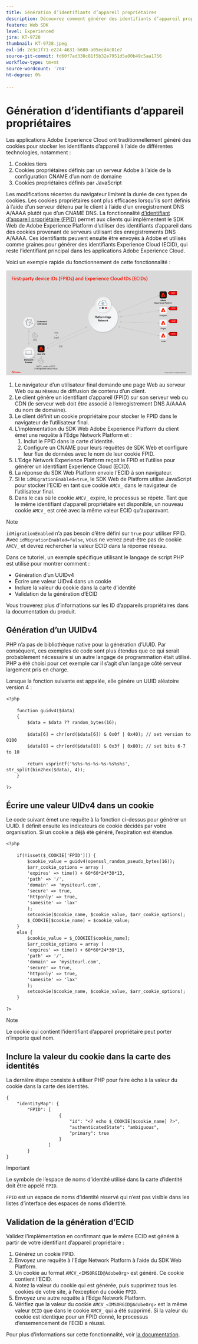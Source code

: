 ```yaml
---
title: Génération d’identifiants d’appareil propriétaires
description: Découvrez comment générer des identifiants d’appareil propriétaires
feature: Web SDK
level: Experienced
jira: KT-9728
thumbnail: KT-9728.jpeg
exl-id: 2e3c1f71-e224-4631-b680-a05ecd4c01e7
source-git-commit: fd60f7ad338c81f5b32e7951d5a00b49c5aa1756
workflow-type: tm+mt
source-wordcount: '704'
ht-degree: 0%

---
```


# Génération d’identifiants d’appareil propriétaires

Les applications Adobe Experience Cloud ont traditionnellement généré des cookies pour stocker les identifiants d’appareil à l’aide de différentes technologies, notamment :

1. Cookies tiers
1. Cookies propriétaires définis par un serveur Adobe à l’aide de la configuration CNAME d’un nom de domaine
1. Cookies propriétaires définis par JavaScript

Les modifications récentes du navigateur limitent la durée de ces types de cookies. Les cookies propriétaires sont plus efficaces lorsqu’ils sont définis à l’aide d’un serveur détenu par le client à l’aide d’un enregistrement DNS A/AAAA plutôt que d’un CNAME DNS. La fonctionnalité [ d’identifiant d’appareil propriétaire (FPID)](https://experienceleague.adobe.com/en/docs/experience-platform/web-sdk/identity/first-party-device-ids) permet aux clients qui implémentent le SDK Web de Adobe Experience Platform d’utiliser des identifiants d’appareil dans des cookies provenant de serveurs utilisant des enregistrements DNS A/AAAA. Ces identifiants peuvent ensuite être envoyés à Adobe et utilisés comme graines pour générer des identifiants Experience Cloud (ECID), qui reste l’identifiant principal dans les applications Adobe Experience Cloud.

Voici un exemple rapide du fonctionnement de cette fonctionnalité :

![ ID d’appareils propriétaires (FPID) et ID Experience Cloud (ECID)](../assets/kt-9728.png)

1. Le navigateur d’un utilisateur final demande une page Web au serveur Web ou au réseau de diffusion de contenu d’un client.
1. Le client génère un identifiant d’appareil (FPID) sur son serveur web ou CDN (le serveur web doit être associé à l’enregistrement DNS A/AAAA du nom de domaine).
1. Le client définit un cookie propriétaire pour stocker le FPID dans le navigateur de l’utilisateur final.
1. L’implémentation du SDK Web Adobe Experience Platform du client émet une requête à l’Edge Network Platform et :
   1. Inclut le FPID dans la carte d’identité.
   1. Configure un CNAME pour leurs requêtes de SDK Web et configure leur flux de données avec le nom de leur cookie FPID.
1. L’Edge Network Experience Platform reçoit le FPID et l’utilise pour générer un identifiant Experience Cloud (ECID).
1. La réponse du SDK Web Platform envoie l’ECID à son navigateur.
1. Si le `idMigrationEnabled=true`, le SDK Web de Platform utilise JavaScript pour stocker l’ECID en tant que cookie `AMCV_` dans le navigateur de l’utilisateur final.
1. Dans le cas où le cookie `AMCV_` expire, le processus se répète. Tant que le même identifiant d’appareil propriétaire est disponible, un nouveau cookie `AMCV_` est créé avec la même valeur ECID qu’auparavant.

>[!NOTE]
>
>`idMigrationEnabled` n’a pas besoin d’être défini sur `true` pour utiliser FPID. Avec `idMigrationEnabled=false`, vous ne verrez peut-être pas de cookie `AMCV_` et devrez rechercher la valeur ECID dans la réponse réseau.


Dans ce tutoriel, un exemple spécifique utilisant le langage de script PHP est utilisé pour montrer comment :

* Génération d’un UUIDv4
* Écrire une valeur UIDv4 dans un cookie
* Inclure la valeur du cookie dans la carte d’identité
* Validation de la génération d’ECID

Vous trouverez plus d’informations sur les ID d’appareils propriétaires dans la documentation du produit.

## Génération d’un UUIDv4

PHP n’a pas de bibliothèque native pour la génération d’UUID. Par conséquent, ces exemples de code sont plus étendus que ce qui serait probablement nécessaire si un autre langage de programmation était utilisé. PHP a été choisi pour cet exemple car il s’agit d’un langage côté serveur largement pris en charge.


Lorsque la fonction suivante est appelée, elle génère un UUID aléatoire version 4 :

```
<?php
    
    function guidv4($data)
    {
        $data = $data ?? random_bytes(16);

        $data[6] = chr(ord($data[6]) & 0x0f | 0x40); // set version to 0100
        $data[8] = chr(ord($data[8]) & 0x3f | 0x80); // set bits 6-7 to 10

        return vsprintf('%s%s-%s-%s-%s-%s%s%s', str_split(bin2hex($data), 4));
    }

?>
```

## Écrire une valeur UIDv4 dans un cookie

Le code suivant émet une requête à la fonction ci-dessus pour générer un UUID. Il définit ensuite les indicateurs de cookie décidés par votre organisation. Si un cookie a déjà été généré, l’expiration est étendue.

```
<?php

    if(!isset($_COOKIE['FPID'])) {
        $cookie_value = guidv4(openssl_random_pseudo_bytes(16));        
        $arr_cookie_options = array (
        'expires' => time() + 60*60*24*30*13,
        'path' => '/',
        'domain' => 'mysiteurl.com',
        'secure' => true,
        'httponly' => true,
        'samesite' => 'lax'
        );
        setcookie($cookie_name, $cookie_value, $arr_cookie_options);
        $_COOKIE[$cookie_name] = $cookie_value;
    }
    else {
        $cookie_value = $_COOKIE[$cookie_name];
        $arr_cookie_options = array (
        'expires' => time() + 60*60*24*30*13,
        'path' => '/',
        'domain' => 'mysiteurl.com',
        'secure' => true,
        'httponly' => true,
        'samesite' => 'lax'
        );
        setcookie($cookie_name, $cookie_value, $arr_cookie_options);
    }

?>
```

>[!NOTE]
>
>Le cookie qui contient l’identifiant d’appareil propriétaire peut porter n’importe quel nom.

## Inclure la valeur du cookie dans la carte des identités

La dernière étape consiste à utiliser PHP pour faire écho à la valeur du cookie dans la carte des identités.


```
{
    "identityMap": {
        "FPID": [
                    {
                        "id": "<? echo $_COOKIE[$cookie_name] ?>",
                        "authenticatedState": "ambiguous",
                        "primary": true
                    }
                ]
        }
}
```

>[!IMPORTANT]
>
>Le symbole de l’espace de noms d’identité utilisé dans la carte d’identité doit être appelé `FPID`.
>
> `FPID` est un espace de noms d’identité réservé qui n’est pas visible dans les listes d’interface des espaces de noms d’identité.


## Validation de la génération d’ECID

Validez l’implémentation en confirmant que le même ECID est généré à partir de votre identifiant d’appareil propriétaire :

1. Générez un cookie FPID.
1. Envoyez une requête à l’Edge Network Platform à l’aide du SDK Web Platform.
1. Un cookie au format `AMCV_<IMSORGID@AdobeOrg>` est généré. Ce cookie contient l’ECID.
1. Notez la valeur du cookie qui est générée, puis supprimez tous les cookies de votre site, à l’exception du cookie `FPID`.
1. Envoyez une autre requête à l’Edge Network Platform.
1. Vérifiez que la valeur du cookie `AMCV_<IMSORGID@AdobeOrg>` est la même valeur `ECID` que dans le cookie `AMCV_` qui a été supprimé. Si la valeur du cookie est identique pour un FPID donné, le processus d’ensemencement de l’ECID a réussi.

Pour plus d’informations sur cette fonctionnalité, voir [la documentation](https://experienceleague.adobe.com/docs/experience-platform/edge/identity/first-party-device-ids.html).
